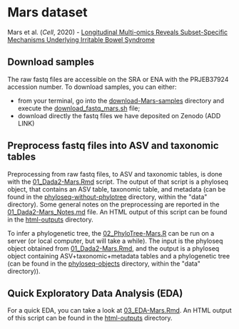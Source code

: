 # Mars dataset
Mars et al. (_Cell_, 2020) - [Longitudinal Multi-omics Reveals Subset-Specific Mechanisms Underlying Irritable Bowel Syndrome][1]

[1]: https://www.sciencedirect.com/science/article/pii/S0092867420309983


## Download samples

The raw fastq files are accessible on the SRA or ENA with the PRJEB37924 accession number. To download samples, you can either:
- from your terminal, go into the [download-Mars-samples](download-Mars-samples/) directory and execute the [download_fastq_mars.sh](download-Mars-samples/download_fastq_mars.sh) file;
- download directly the fastq files we have deposited on Zenodo (ADD LINK)


## Preprocess fastq files into ASV and taxonomic tables

Preprocessing from raw fastq files, to ASV and taxonomic tables, is done with the [01_Dada2-Mars.Rmd](01_Dada2-Mars.Rmd) script. The output of that script is a phyloseq object, that contains an ASV table, taxonomic table, and metadata (can be found in the [phyloseq-without-phylotree](../../../data/phyloseq-objects/phyloseq-without-phylotree/) directory, within the "data" directory). Some general notes on the preprocessing are reported in the [01_Dada2-Mars_Notes.md](01_Dada2-Mars_Notes.md) file. An HTML output of this script can be found in the [html-outputs](./html-outputs/) directory.

To infer a phylogenetic tree, the [02_PhyloTree-Mars.R](02_PhyloTree-Mars.R) can be run on a server (or local computer, but will take a while). The input is the phyloseq object obtained from [01_Dada2-Mars.Rmd](01_Dada2-Mars.Rmd), and the output is a phyloseq object containing ASV+taxonomic+metadata tables and a phylogenetic tree (can be found in the [phyloseq-objects](../../../data/phyloseq-objects/) directory, within the "data" directory)).


## Quick Exploratory Data Analysis (EDA)

For a quick EDA, you can take a look at [03_EDA-Mars.Rmd](03_EDA-Mars.Rmd). An HTML output of this script can be found in the [html-outputs](./html-outputs/) directory.